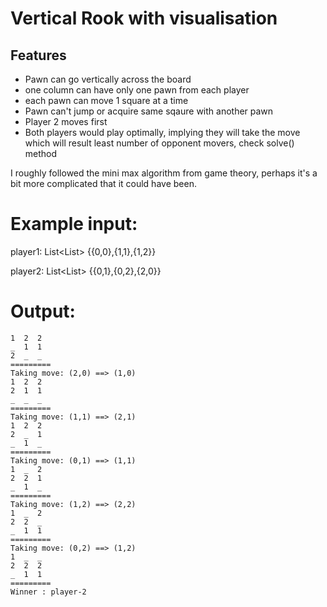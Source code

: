 # Vertical Rook with visualisation
## Features
- Pawn can go vertically across the board
- one column can have only one pawn from each player
- each pawn can move 1 square at a time
- Pawn can't jump or acquire same sqaure with another pawn
- Player 2 moves first
- Both players would play optimally, implying they will take the move which will result least number of opponent movers, check solve() method

I roughly followed the mini max algorithm from game theory, perhaps it's a bit more complicated that it could have been.

# Example input:
player1: List<List<Integer>>
{{0,0},{1,1},{1,2}}
 
player2: List<List<Integer>>
{{0,1},{0,2},{2,0}}

# Output:
 ```
1  2  2
_  1  1
2  _  _
=========
Taking move: (2,0) ==> (1,0)
1  2  2
2  1  1
 _  _  _ 
=========
Taking move: (1,1) ==> (2,1)
1  2  2
2  _  1
_  1  _
=========
Taking move: (0,1) ==> (1,1)
1  _  2
2  2  1
_  1  _
=========
Taking move: (1,2) ==> (2,2)
1  _  2
2  2  _
_  1  1
=========
Taking move: (0,2) ==> (1,2)
1  _  _
2  2  2
_  1  1
=========
Winner : player-2
 ```
